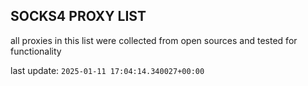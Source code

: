 ## SOCKS4 PROXY LIST

all proxies in this list were collected from open sources and tested for functionality

last update: `2025-01-11 17:04:14.340027+00:00`